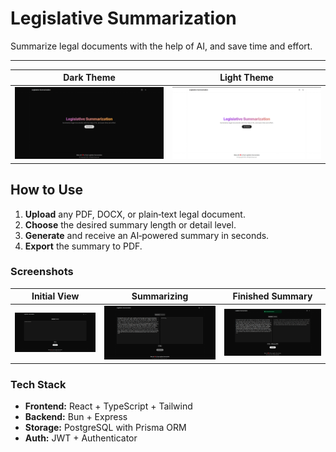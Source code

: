 # Legislative Summarization

Summarize legal documents with the help of AI, and save time and effort.

---

|                    Dark Theme                     |                     Light Theme                     |
| :-----------------------------------------------: | :-------------------------------------------------: |
| ![Landing page – dark](./assets/landing_dark.png) | ![Landing page – light](./assets/landing_light.png) |

## How to Use

1. **Upload** any PDF, DOCX, or plain‑text legal document.
2. **Choose** the desired summary length or detail level.
3. **Generate** and receive an AI‑powered summary in seconds.
4. **Export** the summary to PDF.

### Screenshots

|                Initial View                |                  Summarizing                   |               Finished Summary               |
| :----------------------------------------: | :--------------------------------------------: | :------------------------------------------: |
| ![Initial](./assets/summarize_initial.png) | ![Summarizing](./assets/summarize_ongoing.png) | ![Finished](./assets/summarize_finished.png) |

### Tech Stack

- **Frontend:** React + TypeScript + Tailwind
- **Backend:** Bun + Express
- **Storage:** PostgreSQL with Prisma ORM
- **Auth:** JWT + Authenticator
